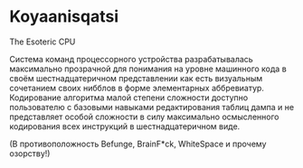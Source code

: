# Koyaanisqatsi
The Esoteric CPU

Система команд процессорного устройства разрабатывалась максимально прозрачной
для понимания на уровне машинного кода в своём шестнадцатеричном представлении
как есть визуальным сочетанием своих нибблов в форме элементарных аббревиатур.
Кодирование алгоритма малой степени сложности доступно пользователю с базовыми
навыками редактирования таблиц дампа и не представляет особой сложности в силу
максимально осмысленного кодирования всех инструкций в шестнадцатеричном виде.

(В противоположность Befunge, BrainF*ck, WhiteSpace и прочему озорству!)
